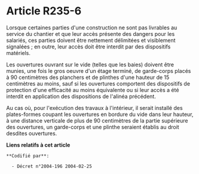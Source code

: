 # Article R235-6

Lorsque certaines parties d'une construction ne sont pas livrables au service du chantier et que leur accès présente des
dangers pour les salariés, ces parties doivent être nettement délimitées et visiblement signalées ; en outre, leur accès doit
être interdit par des dispositifs matériels.

Les ouvertures ouvrant sur le vide (telles que les baies) doivent être munies, une fois le gros oeuvre d'un étage terminé, de
garde-corps placés à 90 centimètres des planchers et de plinthes d'une hauteur de 15 centimètres au moins, sauf si les
ouvertures comportent des dispositifs de protection d'une efficacité au moins équivalente ou si leur accès a été interdit en
application des dispositions de l'alinéa précédent.

Au cas où, pour l'exécution des travaux à l'intérieur, il serait installé des plates-formes coupant les ouvertures en bordure
du vide dans leur hauteur, à une distance verticale de plus de 90 centimètres de la partie supérieure des ouvertures, un
garde-corps et une plinthe seraient établis au droit desdites ouvertures.

**Liens relatifs à cet article**

	**Codifié par**:

	  - Décret n°2004-196 2004-02-25
